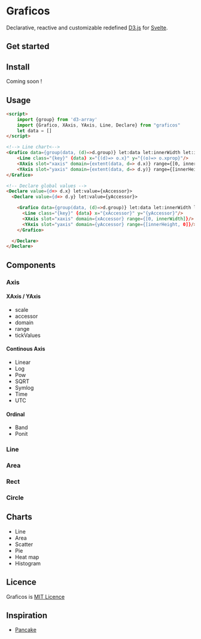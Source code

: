 # Graficos

Declarative, reactive and customizable redefined [D3.js](https://www.d3.org) for [Svelte](https://www.svelte.dev).

## Get started

## Install

Coming soon !

<!-- ```bash -->
<!-- # using npm -->
<!-- npm install graficos -->
<!--  -->
<!-- # using yarn -->
<!-- yarn install graficos -->
<!-- ``` -->

## Usage

```html
<script>
    import {group} from 'd3-array'
    import {Grafico, XAxis, YAxis, Line, Declare} from "graficos"
    let data = []
</script>

<!--> Line chart<-->
<Grafico data={group(data, (d)=>d.group)} let:data let:innerWidth let:innerHeight>
    <Line class="{key}" {data} x="{(d)=> o.x}" y="{(o)=> o.xprop}"/>
    <XAxis slot="xaxis" domain={extent(data, d=> d.x)} range={[0, innerWidth]}/>
    <YAxis slot="yaxis" domain={extent(data, d=> d.y)} range={[innerHeight, 0]}/>
</Grafico>

<!-- Declare global values -->
<Declare value={d=> d.x} let:value={xAccessor}>
  <Declare value={d=> d.y} let:value={yAccessor}>

    <Grafico data={group(data, (d)=>d.group)} let:data let:innerWidth let:innerHeight>
      <Line class="{key}" {data} x="{xAccessor}" y="{yAccessor}"/>
      <XAxis slot="xaxis" domain={xAccessor} range={[0, innerWidth]}/>
      <YAxis slot="yaxis" domain={yAccessor} range={[innerHeight, 0]}/>
    </Grafico>

  </Declare>
</Declare>
```

## Components

### Axis

#### XAxis / YAxis

- scale
- accessor
- domain
- range
- tickValues

#### Continous Axis

- Linear
- Log
- Pow
- SQRT
- Symlog
- Time
- UTC
  
#### Ordinal

- Band
- Ponit

### Line
### Area
### Rect
### Circle

## Charts

- Line
- Area
- Scatter
- Pie
- Heat map
- Histogram

## Licence

Graficos is [MIT Licence](./LICENSE)

## Inspiration

- [Pancake](https://github.com/Rich-Harris/pancake)
